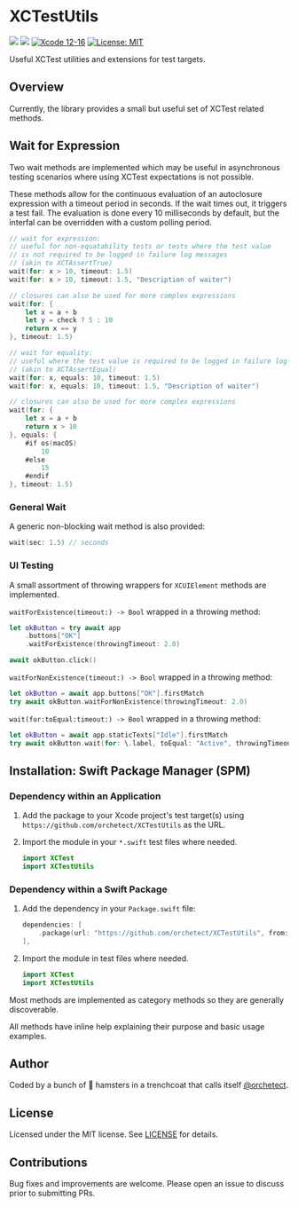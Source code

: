 # XCTestUtils

[![](https://img.shields.io/endpoint?url=https%3A%2F%2Fswiftpackageindex.com%2Fapi%2Fpackages%2Forchetect%2FXCTestUtils%2Fbadge%3Ftype%3Dplatforms)](https://swiftpackageindex.com/orchetect/XCTestUtils) [![](https://img.shields.io/endpoint?url=https%3A%2F%2Fswiftpackageindex.com%2Fapi%2Fpackages%2Forchetect%2FXCTestUtils%2Fbadge%3Ftype%3Dswift-versions)](https://swiftpackageindex.com/orchetect/XCTestUtils) [![Xcode 12-16](https://img.shields.io/badge/Xcode-12–16-blue.svg?style=flat)](https://developer.apple.com/swift) [![License: MIT](http://img.shields.io/badge/license-MIT-lightgrey.svg?style=flat)](https://github.com/orchetect/XCTestUtils/blob/main/LICENSE)

Useful XCTest utilities and extensions for test targets.

## Overview

Currently, the library provides a small but useful set of XCTest related methods.

## Wait for Expression

Two wait methods are implemented which may be useful in asynchronous testing scenarios where using XCTest expectations is not possible.

These methods allow for the continuous evaluation of an autoclosure expression with a timeout period in seconds. If the wait times out, it triggers a test fail. The evaluation is done every 10 milliseconds by default, but the interfal can be overridden with a custom polling period.

```swift
// wait for expression:
// useful for non-equatability tests or tests where the test value
// is not required to be logged in failure log messages
// (akin to XCTAssertTrue)
wait(for: x > 10, timeout: 1.5)
wait(for: x > 10, timeout: 1.5, "Description of waiter")

// closures can also be used for more complex expressions
wait(for: {
    let x = a + b
    let y = check ? 5 : 10
    return x == y
}, timeout: 1.5)
```

```swift
// wait for equality:
// useful where the test value is required to be logged in failure log messages
// (akin to XCTAssertEqual)
wait(for: x, equals: 10, timeout: 1.5)
wait(for: x, equals: 10, timeout: 1.5, "Description of waiter")

// closures can also be used for more complex expressions
wait(for: {
    let x = a + b
    return x > 10
}, equals: {
    #if os(macOS)
        10
    #else
        15
    #endif
}, timeout: 1.5)
```

### General Wait

A generic non-blocking wait method is also provided:

```swift
wait(sec: 1.5) // seconds
```

### UI Testing

A small assortment of throwing wrappers for `XCUIElement` methods are implemented.

`waitForExistence(timeout:) -> Bool` wrapped in a throwing method:

```swift
let okButton = try await app
    .buttons["OK"]
    .waitForExistence(throwingTimeout: 2.0)

await okButton.click()
```

`waitForNonExistence(timeout:) -> Bool` wrapped in a throwing method:

```swift
let okButton = await app.buttons["OK"].firstMatch
try await okButton.waitForNonExistence(throwingTimeout: 2.0)
```

`wait(for:toEqual:timeout:) -> Bool` wrapped in a throwing method:

```swift
let okButton = await app.staticTexts["Idle"].firstMatch
try await okButton.wait(for: \.label, toEqual: "Active", throwingTimeout: 2.0)
```

## Installation: Swift Package Manager (SPM)

### Dependency within an Application

1. Add the package to your Xcode project's test target(s) using `https://github.com/orchetect/XCTestUtils` as the URL.

2. Import the module in your `*.swift` test files where needed.

   ```swift
   import XCTest
   import XCTestUtils
   ```

### Dependency within a Swift Package

1. Add the dependency in your `Package.swift` file:

   ```swift
   dependencies: [
       .package(url: "https://github.com/orchetect/XCTestUtils", from: "1.1.2")
   ],
   ```

2. Import the module in test files where needed.

   ```swift
   import XCTest
   import XCTestUtils
   ```

Most methods are implemented as category methods so they are generally discoverable.

All methods have inline help explaining their purpose and basic usage examples.

## Author

Coded by a bunch of 🐹 hamsters in a trenchcoat that calls itself [@orchetect](https://github.com/orchetect).

## License

Licensed under the MIT license. See [LICENSE](https://github.com/orchetect/XCTestUtils/blob/master/LICENSE) for details.

## Contributions

Bug fixes and improvements are welcome. Please open an issue to discuss prior to submitting PRs.

